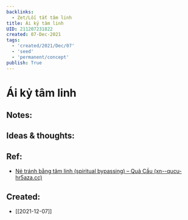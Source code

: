 ```yaml
---
backlinks:
  - Zet/Lối tắt tâm linh
title: Ái kỷ tâm linh
UID: 211207231822
created: 07-Dec-2021
tags:
  - 'created/2021/Dec/07'
  - 'seed'
  - 'permanent/concept'
publish: True
---
```

# Ái kỷ tâm linh

## Notes:


## Ideas & thoughts:


## Ref:
- [Né tránh bằng tâm linh (spiritual bypassing) – Quả Cầu (xn--qucu-hr5aza.cc)](https://xn--qucu-hr5aza.cc/ne-tranh-bang-tam-linh-spiritual-bypassing/)
## Created:
- [[2021-12-07]]
